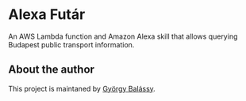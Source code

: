# Alexa Futár

An AWS Lambda function and Amazon Alexa skill that allows querying Budapest public transport information.


## About the author

This project is maintaned by [György Balássy](http://gyorgybalassy.wordpress.com).
